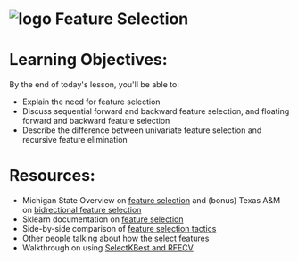 # ![logo](https://ga-dash.s3.amazonaws.com/production/assets/logo-9f88ae6c9c3871690e33280fcf557f33.png) Feature Selection

# Learning Objectives:

By the end of today's lesson, you'll be able to:
- Explain the need for feature selection
- Discuss sequential forward and backward feature selection, and floating forward and backward feature selection
- Describe the difference between univariate feature selection and recursive feature elimination

# Resources:

- Michigan State Overview on [feature selection](http://www.cse.msu.edu/~cse802/Feature_selection.pdf) and (bonus) Texas A&M on [bidrectional feature selection](http://research.cs.tamu.edu/prism/lectures/pr/pr_l11.pdf)
- Sklearn documentation on [feature selection](http://scikit-learn.org/stable/modules/feature_selection.html)
- Side-by-side comparison of [feature selection tactics](http://blog.datadive.net/selecting-good-features-part-iv-stability-selection-rfe-and-everything-side-by-side/)  
- Other people talking about how the [select features](https://www.quora.com/What-are-some-general-tips-on-feature-selection-and-engineering-that-every-data-scientist-should-know)  
- Walkthrough on using [SelectKBest and RFECV](http://www.dummies.com/programming/big-data/data-science/how-to-use-python-to-select-the-right-variables-for-data-science/)  